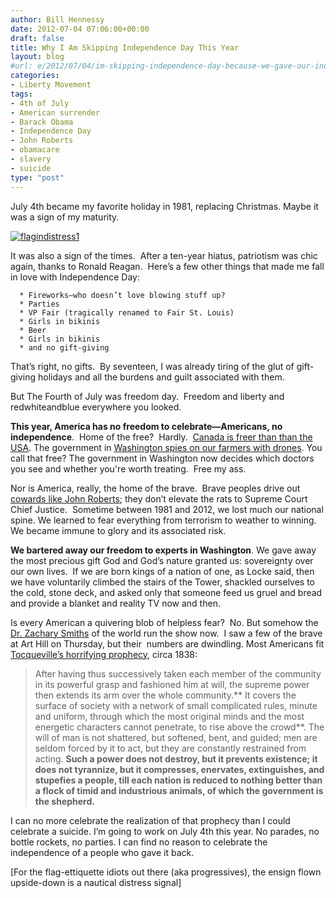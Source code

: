 ```yaml
---
author: Bill Hennessy
date: 2012-07-04 07:06:00+00:00
draft: false
title: Why I Am Skipping Independence Day This Year
layout: blog
#url: e/2012/07/04/im-skipping-independence-day-because-we-gave-our-independence-back/
categories:
- Liberty Movement
tags:
- 4th of July
- American surrender
- Barack Obama
- Independence Day
- John Roberts
- obamacare
- slavery
- suicide
type: "post"
---
```


July 4th became my favorite holiday in 1981, replacing Christmas. Maybe it was a sign of my maturity.

[![flagindistress1](https://ludicrite.files.wordpress.com/2012/07/flagindistress1_thumb.jpg)
](https://ludicrite.files.wordpress.com/2012/07/flagindistress1.jpg)

It was also a sign of the times.  After a ten-year hiatus, patriotism was chic again, thanks to Ronald Reagan.  Here’s a few other things that made me fall in love with Independence Day:



	  * Fireworks—who doesn’t love blowing stuff up?
	  * Parties
	  * VP Fair (tragically renamed to Fair St. Louis)
	  * Girls in bikinis
	  * Beer
	  * Girls in bikinis
	  * and no gift-giving

That’s right, no gifts.  By seventeen, I was already tiring of the glut of gift-giving holidays and all the burdens and guilt associated with them.

But The Fourth of July was freedom day.  Freedom and liberty and redwhiteandblue everywhere you looked.

**This year, America has no freedom to celebrate—Americans, no independence**.  Home of the free?  Hardly.  [Canada is freer than than the USA](https://www.heritage.org/index/ranking.aspx). The government in [Washington spies on our farmers with drones](https://news.yahoo.com/midwest-ranchers-lawmakers-protest-epa-flyovers-080146368.html). You call that free? The government in Washington now decides which doctors you see and whether you're worth treating.  Free my ass.

Nor is America, really, the home of the brave.  Brave peoples drive out [cowards like John Roberts](https://www.nationalreview.com/articles/304374/umpire-blinks-rich-lowry); they don’t elevate the rats to Supreme Court Chief Justice.  Sometime between 1981 and 2012, we lost much our national spine. We learned to fear everything from terrorism to weather to winning.  We became immune to glory and its associated risk.

**We bartered away our freedom to experts in Washington**. We gave away the most precious gift God and God’s nature granted us: sovereignty over our own lives.  If we are born kings of a nation of one, as Locke said, then we have voluntarily climbed the stairs of the Tower, shackled ourselves to the cold, stone deck, and asked only that someone feed us gruel and bread and provide a blanket and reality TV now and then.

Is every American a quivering blob of helpless fear?  No. But somehow the [Dr. Zachary Smiths](https://www.heptune.com/lis/smith.html) of the world run the show now.  I saw a few of the brave at Art Hill on Thursday, but their  numbers are dwindling. Most Americans fit [Tocqueville’s horrifying prophecy](https://xroads.virginia.edu/~HYPER/DETOC/ch4_06.htm), circa 1838:


> After having thus successively taken each member of the community in its powerful grasp and fashioned him at will, the supreme power then extends its arm over the whole community.** It covers the surface of society with a network of small complicated rules, minute and uniform, through which the most original minds and the most energetic characters cannot penetrate, to rise above the crowd**. The will of man is not shattered, but softened, bent, and guided; men are seldom forced by it to act, but they are constantly restrained from acting. **Such a power does not destroy, but it prevents existence; it does not tyrannize, but it compresses, enervates, extinguishes, and stupefies a people, till each nation is reduced to nothing better than a flock of timid and industrious animals, of which the government is the shepherd.**


I can no more celebrate the realization of that prophecy than I could celebrate a suicide. I’m going to work on July 4th this year. No parades, no bottle rockets, no parties. I can find no reason to celebrate the independence of a people who gave it back.

[For the flag-ettiquette idiots out there (aka progressives), the ensign flown upside-down is a nautical distress signal]
